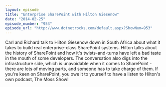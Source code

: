 ```yaml
---
layout: episode
title: "Enterprise SharePoint with Hilton Giesenow"
date: "2014-02-25"
episode_number: "953"
episode_url: "http://www.dotnetrocks.com/default.aspx?ShowNum=953"
---
```


Carl and Richard talk to Hilton Giesenow down in South Africa about what it takes to build real enterprise-class SharePoint systems. Hilton talks about the history of SharePoint and how it's twists-and-turns have left a bad taste in the mouth of some developers. The conversation also digs into the infrastructure side, which is unavoidable when it comes to SharePoint - there are lots of moving parts, and someone has to take charge of them. If you're keen on SharePoint, you owe it to yourself to have a listen to Hilton's own podcast, The Moss Show!
